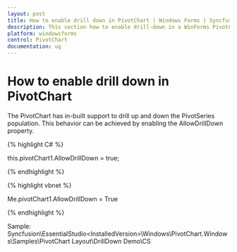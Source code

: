 ```yaml
---
layout: post
title: How to enable drill down in PivotChart | Windows Forms | Syncfusion
description: This section how to enable drill-down in a WinForms PivotChart by setting up a data hierarchy. Use chart events to handle clicks and update the displayed data.
platform: windowsforms
control: PivotChart
documentation: ug
---
```


# How to enable drill down in PivotChart

The PivotChart has in-built support to drill up and down the PivotSeries population. This behavior can be achieved by enabling the AllowDrillDown property.

{% highlight C# %}



this.pivotChart1.AllowDrillDown = true;

{% endhighlight %}

{% highlight vbnet %}



Me.pivotChart1.AllowDrillDown = True

{% endhighlight %}

Sample: <InstalledLocation> Syncfusion\EssentialStudio\<InstalledVersion>\Windows\PivotChart.Windows\Samples\PivotChart Layout\DrillDown Demo\CS